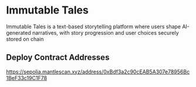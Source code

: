 # Immutable Tales
Immutable Tales is a text-based storytelling platform where users shape AI-generated narratives, with story progression and user choices securely stored on chain

## Deploy Contract Addresses
https://sepolia.mantlescan.xyz/address/0xBdf3a2c90cEAB5A307e78956Bc1BeF33c19C1F78